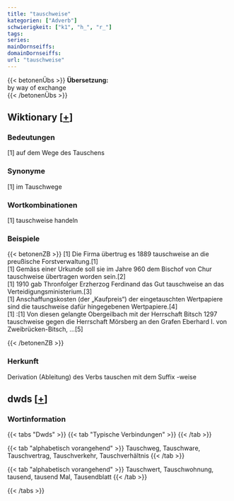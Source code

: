 ```yaml
---
title: "tauschweise"
kategorien: ["Adverb"]
schwierigkeit: ["k1", "h_", "r_"]
tags:
series:
mainDornseiffs:
domainDornseiffs:
url: "tauschweise"
---
```


{{< betonenÜbs >}}
**Übersetzung:**  
by way of exchange  
{{< /betonenÜbs >}}

## Wiktionary [[+](https://de.wiktionary.org/wiki/tauschweise)]

### Bedeutungen
[1] auf dem Wege des Tauschens  

### Synonyme
[1] im Tauschwege  

### Wortkombinationen
[1] tauschweise handeln  

### Beispiele
{{< betonenZB >}}
[1] Die Firma übertrug es 1889 tauschweise an die preußische Forstverwaltung.[1]  
[1] Gemäss einer Urkunde soll sie im Jahre 960 dem Bischof von Chur tauschweise übertragen worden sein.[2]  
[1] 1910 gab Thronfolger Erzherzog Ferdinand das Gut tauschweise an das Verteidigungsministerium.[3]  
[1] Anschaffungskosten (der „Kaufpreis“) der eingetauschten Wertpapiere sind die tauschweise dafür hingegebenen Wertpapiere.[4]  
[1] :[1] Von diesen gelangte Obergeilbach mit der Herrschaft Bitsch 1297 tauschweise gegen die Herrschaft Mörsberg an den Grafen Eberhard I. von Zweibrücken-Bitsch, …[5]  

{{< /betonenZB >}}
### Herkunft
Derivation (Ableitung) des Verbs tauschen mit dem Suffix -weise  



## dwds [[+](https://www.dwds.de/wb/tauschweise)]

### Wortinformation
{{< tabs "Dwds" >}}
{{< tab "Typische Verbindungen" >}}
{{< /tab >}}

{{< tab "alphabetisch vorangehend" >}}
Tauschweg, Tauschware, Tauschvertrag, Tauschverkehr, Tauschverhältnis
{{< /tab >}}

{{< tab "alphabetisch vorangehend" >}}
Tauschwert, Tauschwohnung, tausend, tausend Mal, Tausendblatt
{{< /tab >}}

{{< /tabs >}}

